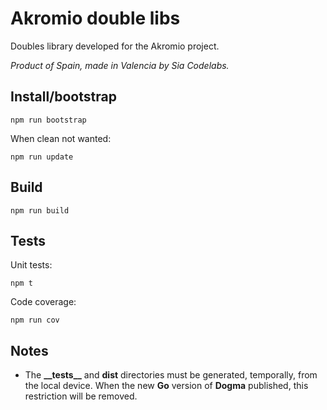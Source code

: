 # Akromio double libs

Doubles library developed for the Akromio project.

_Product of Spain, made in Valencia by Sia Codelabs._

## Install/bootstrap

```
npm run bootstrap
```

When clean not wanted:

```
npm run update
```

## Build

```
npm run build
```

## Tests

Unit tests:

```
npm t
```

Code coverage:

```
npm run cov
```

## Notes

- The **\_\_tests\_\_** and **dist** directories must be generated, temporally, from the local device.
  When the new **Go** version of **Dogma** published, this restriction will be removed.
